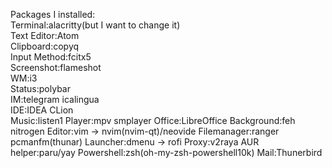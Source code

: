 Packages I installed:  
Terminal:alacritty(but I want to change it)  
Text Editor:Atom  
Clipboard:copyq  
Input Method:fcitx5  
Screenshot:flameshot  
WM:i3  
Status:polybar  
IM:telegram icalingua  
IDE:IDEA CLion  
Music:listen1
Player:mpv smplayer
Office:LibreOffice
Background:feh nitrogen
Editor:vim -> nvim(nvim-qt)/neovide
Filemanager:ranger pcmanfm(thunar)
Launcher:dmenu -> rofi
Proxy:v2raya
AUR helper:paru/yay
Powershell:zsh(oh-my-zsh-powershell10k)
Mail:Thunerbird

